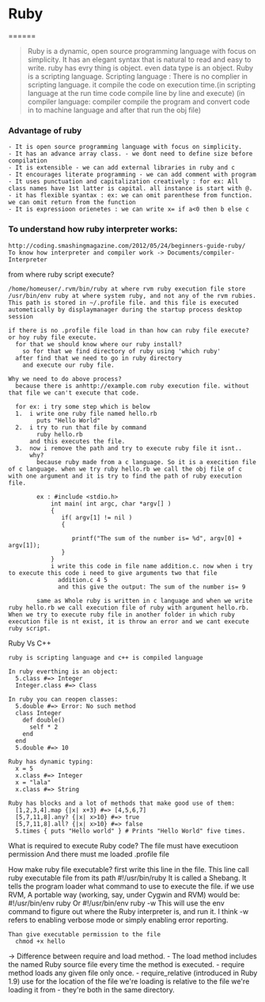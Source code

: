 # Ruby
======

  > Ruby is a dynamic, open source programming language with focus on simplicity. It has an elegant syntax that is natural to read and easy to write. ruby has evry thing is object. even data type is an object.
  > Ruby is a scripting language.
  > Scripting language : There is no complier in scripting language. it compile the code on execution time.(in scripting language at the run time code compile line by line and execute)
  > (in compiler language: compiler compile the program and convert code in to machine language and after that run the obj file)

  ### Advantage of ruby
    - It is open source programming language with focus on simplicity.
    - It has an advance array class. - we dont need to define size before compilation
    - It is extensible - we can add external libraries in ruby and c
    - It encourages literate programming - we can add comment with program
    - It uses punctuation and capitalization creatively : for ex: All class names have 1st latter is capital. all instance is start with @. 
    - it has flexible syantax : ex: we can omit parenthese from function. we can omit return from the function
    - It is expressioon orienetes : we can write x= if a<0 then b else c

  ### To understand how ruby interpreter works:
    http://coding.smashingmagazine.com/2012/05/24/beginners-guide-ruby/
    To know how interpreter and compiler work -> Documents/compiler-Interpreter
   
   
  from where ruby script execute?

    /home/homeuser/.rvm/bin/ruby at where rvm ruby execution file store
    /usr/bin/env ruby at where system ruby, and not any of the rvm rubies.
    This path is stored in ~/.profile file. and this file is executed autometically by displaymanager during the startup process desktop session

    if there is no .profile file load in than how can ruby file execute? or hoy ruby file execute.
      for that we should know where our ruby install?
        so for that we find directory of ruby using 'which ruby'
      after find that we need to go in ruby directory
        and execute our ruby file.

    Why we need to do above process?
      because there is anhttp://example.com ruby execution file. without that file we can't execute that code.

      for ex: i try some step which is below
      1.  i write one ruby file named hello.rb
            puts "Hello World"
      2.  i try to run that file by command
            ruby hello.rb 
          and this executes the file.
      3.  now i remove the path and try to execute ruby file it isnt..
          why?
            because ruby made from a c language. So it is a execition file of c language. when we try ruby hello.rb we call the obj file of c with one argument and it is try to find the path of ruby execution file.

            ex : #include <stdio.h>
                int main( int argc, char *argv[] )  
                {
                   if( argv[1] != nil )
                   {

                      printf("The sum of the number is= %d", argv[0] + argv[1]);
                   }   
                }
                i write this code in file name addition.c. now when i try to execute this code i need to give arguments two that file
                  addition.c 4 5
                  and this give the output: The sum of the number is= 9

            same as Whole ruby is written in c language and when we write ruby hello.rb we call execution file of ruby with argument hello.rb. When we try to execute ruby file in another folder in which ruby execution file is nt exist, it is throw an error and we cant execute ruby script.
  
  Ruby Vs C++

    ruby is scripting language and c++ is compiled language

    In ruby everthing is an object:
      5.class #=> Integer
      Integer.class #=> Class

    In ruby you can reopen classes:
      5.double #=> Error: No such method
      class Integer
        def double()
          self * 2
        end
      end
      5.double #=> 10

    Ruby has dynamic typing:
      x = 5
      x.class #=> Integer
      x = "lala"
      x.class #=> String

    Ruby has blocks and a lot of methods that make good use of them:
      [1,2,3,4].map {|x| x+3} #=> [4,5,6,7]
      [5,7,11,8].any? {|x| x>10} #=> true
      [5,7,11,8].all? {|x| x>10} #=> false
      5.times { puts "Hello world" } # Prints "Hello World" five times.

  What is required to execute Ruby code?
    The file must have executioon permission
    And there must me loaded .profile file

  How make ruby file executable?
    first write this line in the file. This line call ruby executable file from its path
        #!/usr/bin/ruby
      It is called a Shebang. It tells the program loader what command to use to execute the file. if we use RVM, A portable way (working, say, under Cygwin and RVM) would be:
        #!/usr/bin/env ruby Or #!/usr/bin/env ruby -w
      This will use the env command to figure out where the Ruby interpreter is, and run it.
      I think -w refers to enabling verbose mode or simply enabling error reporting.  
    
    Than give executable permission to the file 
      chmod +x hello 

->  Difference between require and load method.
    - The load method includes the named Ruby source file every time the method is executed.
    - require method loads any given file only once.
    - require_relative (introduced in Ruby 1.9) use for the location of the file we're loading is relative to the file we're loading it from - they're both in the same directory.

